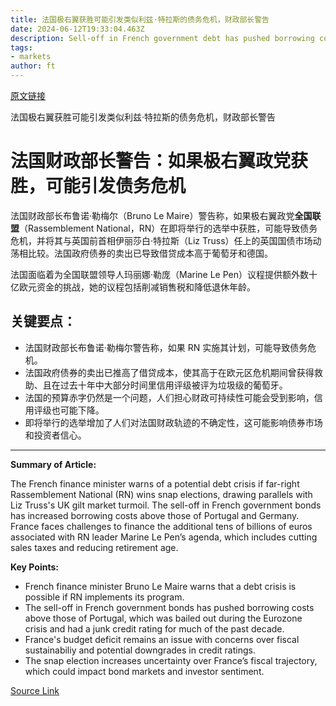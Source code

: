 ```yaml
---
title: 法国极右翼获胜可能引发类似利兹·特拉斯的债务危机，财政部长警告
date: 2024-06-12T19:33:04.463Z
description: Sell-off in French government debt has pushed borrowing costs for some maturities above those of Portugal
tags: 
- markets
author: ft
---
```


[原文链接](https://ft.com/content/b0f2ce3e-e951-4ef4-9325-86b0594e7205)

法国极右翼获胜可能引发类似利兹·特拉斯的债务危机，财政部长警告

# 法国财政部长警告：如果极右翼政党获胜，可能引发债务危机

法国财政部长布鲁诺·勒梅尔（Bruno Le Maire）警告称，如果极右翼政党**全国联盟**（Rassemblement National，RN）在即将举行的选举中获胜，可能导致债务危机，并将其与英国前首相伊丽莎白·特拉斯（Liz Truss）任上的英国国债市场动荡相比较。法国政府债券的卖出已导致借贷成本高于葡萄牙和德国。

法国面临着为全国联盟领导人玛丽娜·勒庞（Marine Le Pen）议程提供额外数十亿欧元资金的挑战，她的议程包括削减销售税和降低退休年龄。

## 关键要点：
- 法国财政部长布鲁诺·勒梅尔警告称，如果 RN 实施其计划，可能导致债务危机。
- 法国政府债券的卖出已推高了借贷成本，使其高于在欧元区危机期间曾获得救助、且在过去十年中大部分时间里信用评级被评为垃圾级的葡萄牙。
- 法国的预算赤字仍然是一个问题，人们担心财政可持续性可能会受到影响，信用评级也可能下降。
- 即将举行的选举增加了人们对法国财政轨迹的不确定性，这可能影响债券市场和投资者信心。

---

 **Summary of Article:**

The French finance minister warns of a potential debt crisis if far-right Rassemblement National (RN) wins snap elections, drawing parallels with Liz Truss's UK gilt market turmoil. The sell-off in French government bonds has increased borrowing costs above those of Portugal and Germany. France faces challenges to finance the additional tens of billions of euros associated with RN leader Marine Le Pen’s agenda, which includes cutting sales taxes and reducing retirement age.

**Key Points:**
- French finance minister Bruno Le Maire warns that a debt crisis is possible if RN implements its program.
- The sell-off in French government bonds has pushed borrowing costs above those of Portugal, which was bailed out during the Eurozone crisis and had a junk credit rating for much of the past decade.
- France's budget deficit remains an issue with concerns over fiscal sustainabiliy and potential downgrades in credit ratings.
- The snap election increases uncertainty over France’s fiscal trajectory, which could impact bond markets and investor sentiment.

[Source Link](https://ft.com/content/b0f2ce3e-e951-4ef4-9325-86b0594e7205)

